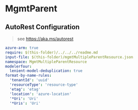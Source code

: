 # MgmtParent

## AutoRest Configuration

> see https://aka.ms/autorest

``` yaml
azure-arm: true
require: $(this-folder)/../../../readme.md
input-file: $(this-folder)/mgmtMultipleParentResource.json
namespace: MgmtMultipleParentResource
modelerfour:
  lenient-model-deduplication: true
format-by-name-rules:
  'tenantId': 'uuid'
  'resourceType': 'resource-type'
  'etag': 'etag'
  'location': 'azure-location'
  '*Uri': 'Uri'
  '*Uris': 'Uri'
```
